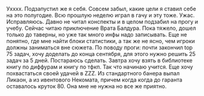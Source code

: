 Ухххх. Подзапустил же я себя. Совсем забыл, какие цели я ставил себе на это полугодие. Всю прошлую неделю играл в гачу и эту тоже. Ужас. Исправляюсь. Давно не читал конспекты и в целом подзабил на прогу и учебу. Сейчас читаю приключение Врата Балдура. Пока тяжело, дошел только до таверны, но уже так много инфы надо записывать. Еще не понятно, где мне найти блоки статистики, а так же не ясно, чем игроки должны заниматься вне сюжета. По поводу проги: почти закончил top 75 задач, хочу доделать до конца сентября, для этого нужно решить 25 задач за 5 дней. Постараюсь сделать. Завтра хочу взять в библиотеке книгу по диффурам и книгу по тфкп. Так что начинаю учится. Еще хочу похвастаться своей удачей в ZZZ. Из стандартного банера выпал Ликаон, а из ивентового Некомата, причем когда когда до гаранта оставалось круток 80. Она мне не нужна но все же приятно.